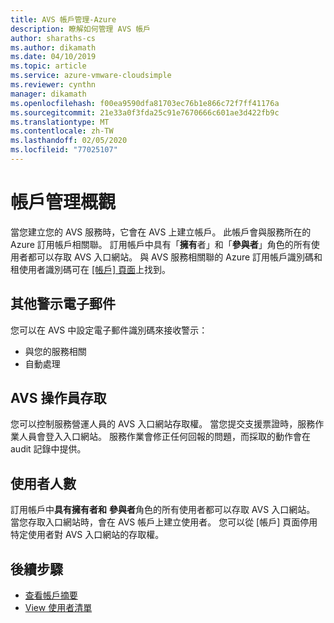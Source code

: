 ```yaml
---
title: AVS 帳戶管理-Azure
description: 瞭解如何管理 AVS 帳戶
author: sharaths-cs
ms.author: dikamath
ms.date: 04/10/2019
ms.topic: article
ms.service: azure-vmware-cloudsimple
ms.reviewer: cynthn
manager: dikamath
ms.openlocfilehash: f00ea9590dfa81703ec76b1e866c72f7ff41176a
ms.sourcegitcommit: 21e33a0f3fda25c91e7670666c601ae3d422fb9c
ms.translationtype: MT
ms.contentlocale: zh-TW
ms.lasthandoff: 02/05/2020
ms.locfileid: "77025107"
---
```

# <a name="account-management-overview"></a>帳戶管理概觀

當您建立您的 AVS 服務時，它會在 AVS 上建立帳戶。 此帳戶會與服務所在的 Azure 訂用帳戶相關聯。 訂用帳戶中具有「**擁有**者」和「**參與者**」角色的所有使用者都可以存取 AVS 入口網站。 與 AVS 服務相關聯的 Azure 訂用帳戶識別碼和租使用者識別碼可在 [[帳戶] 頁面](account.md)上找到。

## <a name="additional-alert-emails"></a>其他警示電子郵件

您可以在 AVS 中設定電子郵件識別碼來接收警示：

* 與您的服務相關
* 自動處理

## <a name="avs-operator-access"></a>AVS 操作員存取

您可以控制服務營運人員的 AVS 入口網站存取權。 當您提交支援票證時，服務作業人員會登入入口網站。 服務作業會修正任何回報的問題，而採取的動作會在 audit 記錄中提供。

## <a name="users"></a>使用者人數

訂用帳戶中**具有擁有者和** **參與者**角色的所有使用者都可以存取 AVS 入口網站。 當您存取入口網站時，會在 AVS 帳戶上建立使用者。 您可以從 [帳戶] 頁面停用特定使用者對 AVS 入口網站的存取權。

## <a name="next-steps"></a>後續步驟

* [查看帳戶摘要](account.md)
* [View 使用者清單](users.md)
